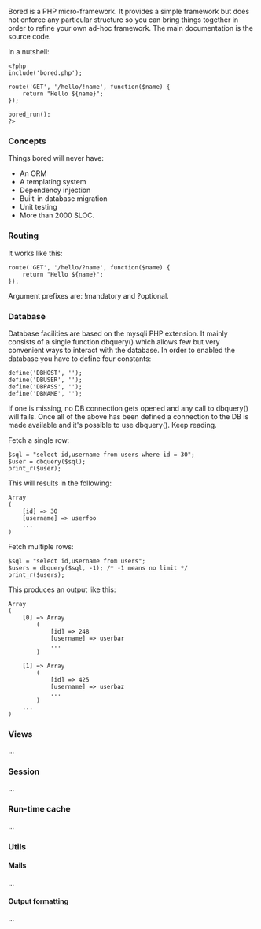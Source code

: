 Bored is a PHP micro-framework. It provides a simple framework but does not
enforce any particular structure so you can bring things together in order to
refine your own ad-hoc framework. The main documentation is the source code.

In a nutshell:
```
<?php
include('bored.php');

route('GET', '/hello/!name', function($name) {
	return "Hello ${name}";
});

bored_run();
?>
```

### Concepts
Things bored will never have:

* An ORM
* A templating system
* Dependency injection
* Built-in database migration
* Unit testing
* More than 2000 SLOC.

### Routing
It works like this:

```
route('GET', '/hello/?name', function($name) {
	return "Hello ${name}";
});
```

Argument prefixes are: !mandatory and ?optional.

### Database
Database facilities are based on the mysqli PHP extension. It mainly consists
of a single function dbquery() which allows few but very convenient ways to
interact with the database. In order to enabled the database you have to define
four constants:

```
define('DBHOST', '');
define('DBUSER', '');
define('DBPASS', '');
define('DBNAME', '');
```

If one is missing, no DB connection gets opened and any call to dbquery() will
fails.  Once all of the above has been defined a connection to the DB is made
available and it's possible to use dbquery(). Keep reading.

Fetch a single row:
```
$sql = "select id,username from users where id = 30";
$user = dbquery($sql);
print_r($user);
```

This will results in the following:

```
Array
(
    [id] => 30
    [username] => userfoo
    ...
)
```

Fetch multiple rows:
```
$sql = "select id,username from users";
$users = dbquery($sql, -1); /* -1 means no limit */
print_r($users);
```

This produces an output like this:

```
Array
(
    [0] => Array
        (
            [id] => 248
            [username] => userbar
            ...
        )

    [1] => Array
        (
            [id] => 425
            [username] => userbaz
            ...
        )
    ...
)
```

### Views
...

### Session
...

### Run-time cache
...

### Utils

#### Mails
...

#### Output formatting
...
